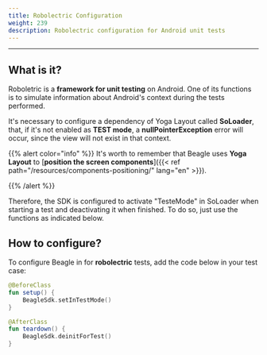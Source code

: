 ```yaml
---
title: Robolectric Configuration
weight: 239
description: Robolectric configuration for Android unit tests
---
```


---

## What is it?

Roboletric is a **framework for unit testing** on Android. One of its functions is to simulate information about Android's context during the tests performed.

It's necessary to configure a dependency of Yoga Layout called **SoLoader**, that, if it's not enabled as **TEST mode**, a **nullPointerException** error will occur, since the view will not exist in that context.
 

{{% alert color="info" %}}
It's worth to remember that Beagle uses **Yoga Layout** to [**position the screen components**]({{< ref path="/resources/components-positioning/" lang="en" >}}).

{{% /alert %}}

Therefore, the SDK is configured to activate "TesteMode" in SoLoader when starting a test and deactivating it when finished. To do so, just use the functions as indicated below.

## How to configure?

To configure Beagle in for **robolectric** tests, add the code below in your test case:

```kotlin
@BeforeClass
fun setup() {
    BeagleSdk.setInTestMode()
}

@AfterClass
fun teardown() {
    BeagleSdk.deinitForTest()
}
```
